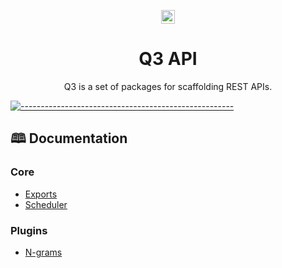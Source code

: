 <p align="center">
    <img alt="3merge" src="https://github.com/3merge/q3-client/blob/master/logo.png" width="22" />
</p>

<h1 align="center">
  Q3 API
</h1>

<p align="center">Q3 is a set of packages for scaffolding REST APIs.</p>

[![-----------------------------------------------------](https://raw.githubusercontent.com/andreasbm/readme/master/assets/lines/colored.png)](#installation)

<h2>🕮 Documentation</h2>
<h3>Core</h3>
<ul>
<li><a href="/packages/q3-exports">Exports</a></li>
<li><a href="/packages/q3-core-scheduler">Scheduler</a></li>
</ul>
<h3>Plugins</h3>
<ul>
<li><a href="/packages/q3-plugin-ngrams">N-grams</a></li>
</ul>
